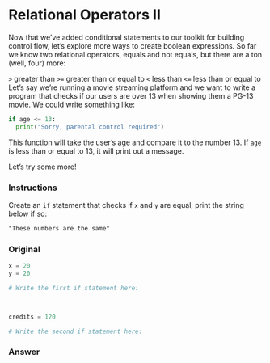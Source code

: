# Relational Operators II

Now that we’ve added conditional statements to our toolkit for building control flow, let’s explore more ways to create boolean expressions. So far we know two relational operators, equals and not equals, but there are a ton (well, four) more:

`>` greater than
`>=` greater than or equal to
`<` less than
`<=` less than or equal to
Let’s say we’re running a movie streaming platform and we want to write a program that checks if our users are over 13 when showing them a PG-13 movie. We could write something like:

```py
if age <= 13:
  print("Sorry, parental control required")
```

This function will take the user’s age and compare it to the number 13. If `age` is less than or equal to 13, it will print out a message.

Let’s try some more!

### Instructions

Create an `if` statement that checks if `x` and `y` are equal, print the string below if so:

```txt
"These numbers are the same"
```

### Original

```py
x = 20
y = 20

# Write the first if statement here:



credits = 120

# Write the second if statement here:


```

### Answer

```py
